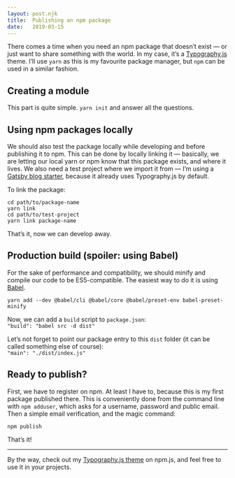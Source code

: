```yaml
---
layout: post.njk
title:  Publishing an npm package
date:   2019-03-15
---
```


There comes a time when you need an npm package that doesnʼt exist — or just want to share something with the world. In my case, itʼs a [Typography.js](https://kyleamathews.github.io/typography.js/) theme. Iʼll use `yarn` as this is my favourite package manager, but `npm` can be used in a similar fashion.

## Creating a module

This part is quite simple. `yarn init` and answer all the questions.

## Using npm packages locally

We should also test the package locally while developing and before publishing it to npm. This can be done by locally linking it — basically, we are letting our local yarn or npm know that this package exists, and where it lives. We also need a test project where we import it from — Iʼm using a [Gatsby blog starter](https://www.gatsbyjs.org/starters/gatsbyjs/gatsby-starter-blog/), because it already uses Typography.js by default.

To link the package:

```shell
cd path/to/package-name
yarn link
cd path/to/test-project
yarn link package-name
```

Thatʼs it, now we can develop away.

## Production build (spoiler: using Babel)

For the sake of performance and compatibility, we should minify and compile our code to be ES5-compatible. The easiest way to do it is using [Babel](https://babeljs.io/).

```shell
yarn add --dev @babel/cli @babel/core @babel/preset-env babel-preset-minify
```

Now, we can add a `build` script to `package.json`:  
`"build": "babel src -d dist"`

Letʼs not forget to point our package entry to this `dist` folder (it can be called something else of course):  
`"main": "./dist/index.js"`

## Ready to publish?

First, we have to register on npm. At least I have to, because this is my first package published there. This is conveniently done from the command line with `npm adduser`, which asks for a username, password and public email. Then a simple email verification, and the magic command:

```shell
npm publish
```

Thatʼs it!

---

By the way, check out my [Typography.js theme](https://www.npmjs.com/package/typography-theme-north) on npm.js, and feel free to use it in your projects.
